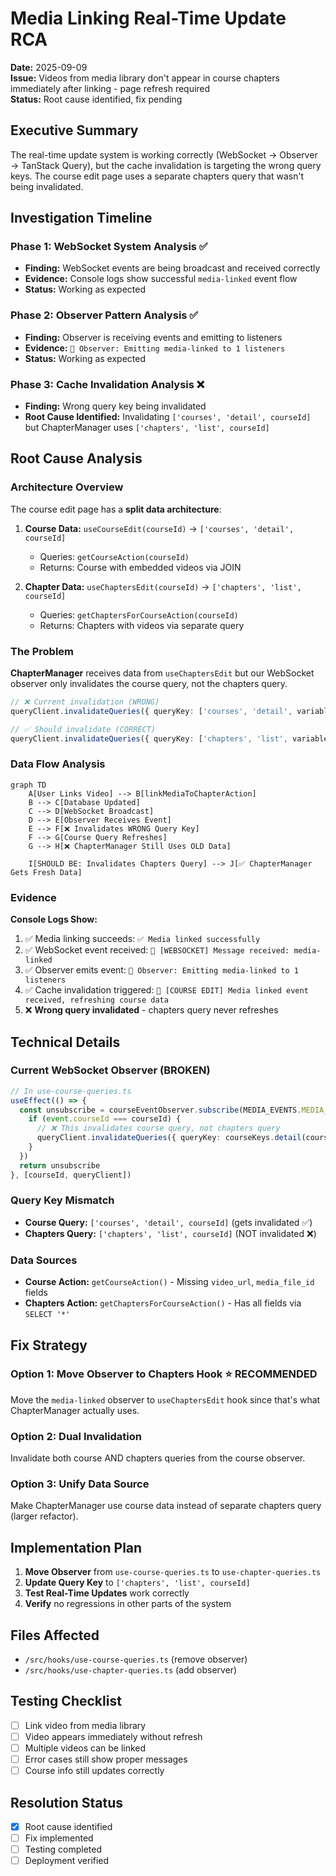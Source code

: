 # Media Linking Real-Time Update RCA

**Date:** 2025-09-09  
**Issue:** Videos from media library don't appear in course chapters immediately after linking - page refresh required  
**Status:** Root cause identified, fix pending  

## Executive Summary

The real-time update system is working correctly (WebSocket → Observer → TanStack Query), but the cache invalidation is targeting the wrong query keys. The course edit page uses a separate chapters query that wasn't being invalidated.

## Investigation Timeline

### Phase 1: WebSocket System Analysis ✅
- **Finding:** WebSocket events are being broadcast and received correctly
- **Evidence:** Console logs show successful `media-linked` event flow
- **Status:** Working as expected

### Phase 2: Observer Pattern Analysis ✅  
- **Finding:** Observer is receiving events and emitting to listeners
- **Evidence:** `📡 Observer: Emitting media-linked to 1 listeners`
- **Status:** Working as expected

### Phase 3: Cache Invalidation Analysis ❌
- **Finding:** Wrong query key being invalidated
- **Root Cause Identified:** Invalidating `['courses', 'detail', courseId]` but ChapterManager uses `['chapters', 'list', courseId]`

## Root Cause Analysis

### Architecture Overview
The course edit page has a **split data architecture**:

1. **Course Data:** `useCourseEdit(courseId)` → `['courses', 'detail', courseId]`
   - Queries: `getCourseAction(courseId)` 
   - Returns: Course with embedded videos via JOIN

2. **Chapter Data:** `useChaptersEdit(courseId)` → `['chapters', 'list', courseId]`  
   - Queries: `getChaptersForCourseAction(courseId)`
   - Returns: Chapters with videos via separate query

### The Problem
**ChapterManager** receives data from `useChaptersEdit` but our WebSocket observer only invalidates the course query, not the chapters query.

```typescript
// ❌ Current invalidation (WRONG)
queryClient.invalidateQueries({ queryKey: ['courses', 'detail', variables.courseId] })

// ✅ Should invalidate (CORRECT)
queryClient.invalidateQueries({ queryKey: ['chapters', 'list', variables.courseId] })
```

### Data Flow Analysis

```mermaid
graph TD
    A[User Links Video] --> B[linkMediaToChapterAction]
    B --> C[Database Updated]
    C --> D[WebSocket Broadcast]
    D --> E[Observer Receives Event]
    E --> F[❌ Invalidates WRONG Query Key]
    F --> G[Course Query Refreshes]
    G --> H[❌ ChapterManager Still Uses OLD Data]
    
    I[SHOULD BE: Invalidates Chapters Query] --> J[✅ ChapterManager Gets Fresh Data]
```

### Evidence

**Console Logs Show:**
1. ✅ Media linking succeeds: `✅ Media linked successfully`
2. ✅ WebSocket event received: `📨 [WEBSOCKET] Message received: media-linked`
3. ✅ Observer emits event: `📡 Observer: Emitting media-linked to 1 listeners`
4. ✅ Cache invalidation triggered: `🔗 [COURSE EDIT] Media linked event received, refreshing course data`
5. ❌ **Wrong query invalidated** - chapters query never refreshes

## Technical Details

### Current WebSocket Observer (BROKEN)
```typescript
// In use-course-queries.ts
useEffect(() => {
  const unsubscribe = courseEventObserver.subscribe(MEDIA_EVENTS.MEDIA_LINKED, (event) => {
    if (event.courseId === courseId) {
      // ❌ This invalidates course query, not chapters query
      queryClient.invalidateQueries({ queryKey: courseKeys.detail(courseId) })
    }
  })
  return unsubscribe
}, [courseId, queryClient])
```

### Query Key Mismatch
- **Course Query:** `['courses', 'detail', courseId]` (gets invalidated ✅)
- **Chapters Query:** `['chapters', 'list', courseId]` (NOT invalidated ❌)

### Data Sources
- **Course Action:** `getCourseAction()` - Missing `video_url`, `media_file_id` fields
- **Chapters Action:** `getChaptersForCourseAction()` - Has all fields via `SELECT '*'`

## Fix Strategy

### Option 1: Move Observer to Chapters Hook ⭐ RECOMMENDED
Move the `media-linked` observer to `useChaptersEdit` hook since that's what ChapterManager actually uses.

### Option 2: Dual Invalidation  
Invalidate both course AND chapters queries from the course observer.

### Option 3: Unify Data Source
Make ChapterManager use course data instead of separate chapters query (larger refactor).

## Implementation Plan

1. **Move Observer** from `use-course-queries.ts` to `use-chapter-queries.ts`
2. **Update Query Key** to `['chapters', 'list', courseId]`
3. **Test Real-Time Updates** work correctly
4. **Verify** no regressions in other parts of the system

## Files Affected
- `/src/hooks/use-course-queries.ts` (remove observer)
- `/src/hooks/use-chapter-queries.ts` (add observer)  

## Testing Checklist
- [ ] Link video from media library
- [ ] Video appears immediately without refresh
- [ ] Multiple videos can be linked
- [ ] Error cases still show proper messages
- [ ] Course info still updates correctly

## Resolution Status
- [x] Root cause identified
- [ ] Fix implemented
- [ ] Testing completed
- [ ] Deployment verified